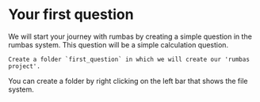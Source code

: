 # Your first question

We will start your journey with rumbas by creating a simple question in the rumbas system. This question will be a simple calculation question. 


```admonish question title="Task"
Create a folder `first_question` in which we will create our 'rumbas project'. 
```

You can create a folder by right clicking on the left bar that shows the file system.